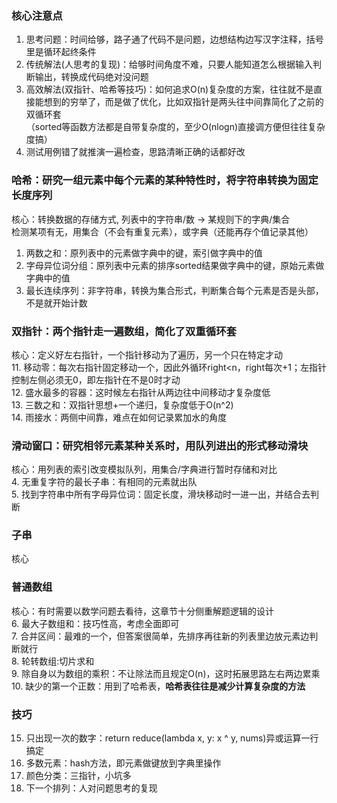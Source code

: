 
### 核心注意点
1. 思考问题：时间给够，路子通了代码不是问题，边想结构边写汉字注释，括号里是循环起终条件<br/>
2. 传统解法(人思考的复现)：给够时间角度不难，只要人能知道怎么根据输入判断输出，转换成代码绝对没问题<br/>
3. 高效解法(双指针、哈希等技巧)：如何追求O(n)复杂度的方案，往往就不是直接能想到的穷举了，而是做了优化，比如双指针是两头往中间靠简化了之前的双循环套<br/>
（sorted等函数方法都是自带复杂度的，至少O(nlogn)直接调方便但往往复杂度搞）<br/>
4. 测试用例错了就推演一遍检查，思路清晰正确的话都好改<br/>


### 哈希：研究一组元素中每个元素的某种特性时，将字符串转换为固定长度序列
核心：转换数据的存储方式, 列表中的字符串/数 -> 某规则下的字典/集合<br/>
检测某项有无，用集合（不会有重复元素），或字典（还能再存个值记录其他）<br/>
1. 两数之和：原列表中的元素做字典中的键，索引做字典中的值<br/>
2. 字母异位词分组：原列表中元素的排序sorted结果做字典中的键，原始元素做字典中的值<br/>
3. 最长连续序列：非字符串，转换为集合形式，判断集合每个元素是否是头部，不是就开始计数<br/>

### 双指针：两个指针走一遍数组，简化了双重循环套
核心：定义好左右指针，一个指针移动为了遍历，另一个只在特定才动<br/>
11. 移动零：每次右指针固定移动一个，因此外循环right<n，right每次+1；左指针控制左侧必须无0，即左指针在不是0时才动<br/>
12. 盛水最多的容器：这时候左右指针从两边往中间移动才复杂度低<br/>
13. 三数之和：双指针思想+一个递归，复杂度低于O(n^2)<br/>
14. 雨接水：两侧中间靠，难点在如何记录累加水的角度<br/>

### 滑动窗口：研究相邻元素某种关系时，用队列进出的形式移动滑块
核心：用列表的索引改变模拟队列，用集合/字典进行暂时存储和对比<br/>
4. 无重复字符的最长子串：有相同的元素就出队<br/>
5. 找到字符串中所有字母异位词：固定长度，滑块移动时一进一出，并结合去判断<br/>

### 子串
核心<br/>



### 普通数组
核心：有时需要以数学问题去看待，这章节十分侧重解题逻辑的设计<br/>
6. 最大子数组和：技巧性高，考虑全面即可<br/>
7. 合并区间：最难的一个，但答案很简单，先排序再往新的列表里边放元素边判断就行<br/>
8. 轮转数组:切片求和<br/>
9. 除自身以为数组的乘积：不让除法而且规定O(n)，这时拓展思路左右两边累乘<br/>
10. 缺少的第一个正数：用到了哈希表，**哈希表往往是减少计算复杂度的方法**<br/>




### 技巧
15. 只出现一次的数字：return reduce(lambda x, y: x ^ y, nums)异或运算一行搞定<br/>
16. 多数元素：hash方法，即元素做键放到字典里操作<br/>
17. 颜色分类：三指针，小坑多<br/>
18. 下一个排列：人对问题思考的复现<br/>
